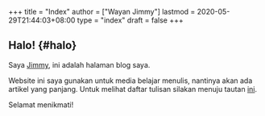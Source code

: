 +++
title = "Index"
author = ["Wayan Jimmy"]
lastmod = 2020-05-29T21:44:03+08:00
type = "index"
draft = false
+++

## Halo! {#halo}

Saya [Jimmy](https://wayanjimmy.xyz/), ini adalah halaman blog saya.

Website ini saya gunakan untuk media belajar menulis, nantinya akan ada artikel yang panjang.
Untuk melihat daftar tulisan silakan menuju tautan [ini](/content/).

Selamat menikmati!

